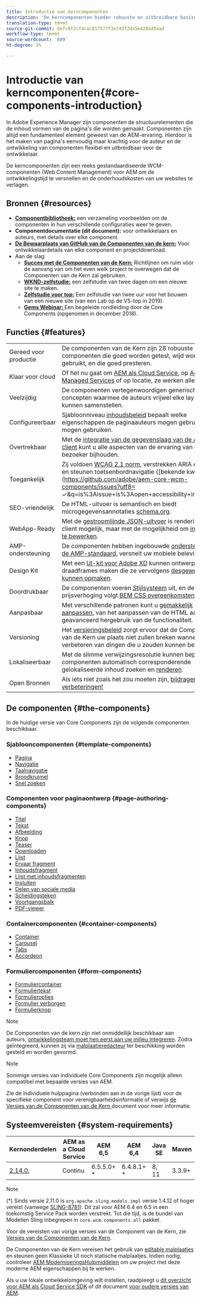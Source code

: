 ```yaml
---
title: Introductie van kerncomponenten
description: 'De kerncomponenten bieden robuuste en uitbreidbare basiscomponenten die zijn gebaseerd op de nieuwste technologie en best practices. '
translation-type: tm+mt
source-git-commit: defc6f2cf4cac817577f3e74372da5e420a45ead
workflow-type: tm+mt
source-wordcount: '889'
ht-degree: 3%

---
```



# Introductie van kerncomponenten{#core-components-introduction}

In Adobe Experience Manager zijn componenten de structuurelementen die de inhoud vormen van de pagina&#39;s die worden gemaakt. Componenten zijn altijd een fundamenteel element geweest van de AEM-ervaring. Hierdoor is het maken van pagina&#39;s eenvoudig maar krachtig voor de auteur en de ontwikkeling van componenten flexibel en uitbreidbaar voor de ontwikkelaar.

De kerncomponenten zijn een reeks gestandaardiseerde WCM-componenten (Web Content Management) voor AEM om de ontwikkelingstijd te versnellen en de onderhoudskosten van uw websites te verlagen.

## Bronnen {#resources}

* **[Componentbibliotheek:](https://www.adobe.com/go/aem_cmp_library)** een verzameling voorbeelden om de componenten in hun verschillende configuraties weer te geven.
* **Componentdocumentatie (dit document):** voor ontwikkelaars en auteurs, met details over elke component.
* **[De Bewaarplaats van GitHub van de Componenten van de kern:](https://github.com/adobe/aem-core-wcm-components)** Voor ontwikkelaardetails van elke component en projectdownload.
* Aan de slag:
   * **[Succes met de Componenten van de Kern:](/help/developing/success.md)** Richtlijnen om ruim vóór de aanvang van om het even welk project te overwegen dat de Componenten van de Kern zal gebruiken.
   * **[WKND-zelfstudie:](https://docs.adobe.com/content/help/en/experience-manager-learn/getting-started-wknd-tutorial-develop/overview.html)** een zelfstudie van twee dagen om een nieuwe site te maken.
   * **[Zelfstudie voor top:](https://expleague.azureedge.net/labs/L767/index.html)** Een zelfstudie van twee uur voor het bouwen van een nieuwe site (van een Lab op de VS-top in 2019).
   * **[Gems Webinar: ](https://helpx.adobe.com/experience-manager/kt/eseminars/gems/AEM-Core-Components.html)** Een begeleide rondleiding door de Core Components (opgenomen in december 2018).

## Functies {#features}

|  |  |
|---|---|
| Gereed voor productie | De componenten van de Kern zijn 28 robuuste componenten die goed worden getest, wijd worden gebruikt, en die goed presteren. |
| Klaar voor cloud | Of het nu gaat om [AEM als Cloud Service](https://docs.adobe.com/content/help/en/experience-manager-cloud-service/landing/home.html), op [Adobe Managed Services](https://github.com/adobe/aem-project-archetype/tree/master/src/main/archetype/dispatcher.ams) of op locatie, ze werken alleen. |
| Veelzijdig | De componenten vertegenwoordigen generische concepten waarmee de auteurs vrijwel elke lay-out kunnen samenstellen. |
| Configureerbaar | Sjabloonniveau [inhoudsbeleid](https://docs.adobe.com/content/help/en/experience-manager-cloud-service/implementing/components-templates/templates.html#content-policies) bepaalt welke eigenschappen de paginaauteurs mogen gebruiken of niet mogen gebruiken. |
| Overtrekbaar | Met de [integratie van de gegevenslaag van de Adobe-client](/help/developing/data-layer/overview.md) kunt u alle aspecten van de ervaring van de bezoeker bijhouden. |
| Toegankelijk | Zij voldoen [WCAG 2.1 norm](https://www.w3.org/TR/WCAG21/), verstrekken ARIA etiketten, en steunen toetsenbordnavigatie ([bekende kwesties](https://github.com/adobe/aem-core-wcm-components/issues?utf8= ✓&amp;q=is%3Aissue+is%3Aopen+accessibility+in%3Atitle)). |
| SEO-vriendelijk | De HTML-uitvoer is semantisch en biedt microgegevensannotaties [schema.org](https://schema.org). |
| WebApp-Ready | Met de [gestroomlijnde JSON-uitvoer](https://docs.adobe.com/content/help/en/experience-manager-learn/foundation/development/develop-sling-model-exporter.html) is rendering op de client mogelijk, maar met de mogelijkheid om [in-context te bewerken](https://docs.adobe.com/content/help/en/experience-manager-learn/sites/spa-editor/spa-editor-framework-feature-video-use.html). |
| AMP-ondersteuning | De componenten hebben ingebouwde [ondersteuning voor de AMP-standaard,](/help/developing/amp.md) versnelt uw mobiele beleving. |
| Design Kit | Met een [UI-kit voor Adobe XD](https://experienceleague.adobe.com/docs/experience-manager-learn/assets/AEM-CoreComponents-UI-Kit.xd) kunnen ontwerpers draadframes maken die ze vervolgens [desgewenst kunnen opmaken](https://github.com/adobe/aem-guides-wknd/releases/download/aem-guides-wknd-0.0.2/AEM_UI-kit-WKND.xd). |
| Doordrukbaar | De componenten voeren [Stijlsysteem](https://docs.adobe.com/content/help/en/experience-manager-cloud-service/implementing/components-templates/style-system.html) uit, en de prijsverhoging volgt [BEM CSS overeenkomsten](http://getbem.com/). |
| Aanpasbaar | Met verschillende patronen kunt u [gemakkelijk aanpassen](developing/customizing.md), van het aanpassen van de HTML aan geavanceerd hergebruik van de functionaliteit. |
| Versioning | Het [versieringsbeleid](https://github.com/adobe/aem-core-wcm-components/wiki/Versioning-policies) zorgt ervoor dat de Componenten van de Kern uw plaats niet zullen breken wanneer het verbeteren van dingen die u zouden kunnen beïnvloeden. |
| Lokaliseerbaar | Met de slimme verwijzingsresolutie kunnen bepaalde componenten automatisch corresponderende gelokaliseerde inhoud zoeken en [renderen](get-started/localization.md). |
| Open Bronnen | Als iets niet zoals het zou moeten zijn, [bijdragen uw verbeteringen!](https://github.com/adobe/aem-core-wcm-components/blob/master/CONTRIBUTING.md) |

## De componenten {#the-components}

In de huidige versie van Core Components zijn de volgende componenten beschikbaar.

### Sjablooncomponenten {#template-components}

* [Pagina](components/page.md)
* [Navigatie](components/navigation.md)
* [Taalnavigatie](components/language-navigation.md)
* [Broodkruimel](components/breadcrumb.md)
* [Snel zoeken](components/quick-search.md)

### Componenten voor paginaontwerp {#page-authoring-components}

* [Titel](components/title.md)
* [Tekst](components/text.md)
* [Afbeelding](components/image.md)
* [Knop](components/button.md)
* [Teaser](components/teaser.md)
* [Downloaden](components/download.md)
* [Lijst](components/list.md)
* [Ervaar fragment](components/experience-fragment.md)
* [Inhoudsfragment](components/content-fragment-component.md)
* [Lijst met inhoudsfragmenten](components/content-fragment-list.md)
* [Insluiten](components/embed.md)
* [Delen van sociale media](components/sharing.md)
* [Scheidingsteken](components/separator.md)
* [Voortgangsbalk](components/progress-bar.md)
* [PDF-viewer](components/pdf-viewer.md)

### Containercomponenten {#container-components}

* [Container](components/container.md)
* [Carousel](components/carousel.md)
* [Tabs](components/tabs.md)
* [Accordeon](components/accordion.md)

### Formuliercomponenten {#form-components}

* [Formuliercontainer](components/forms/form-container.md)
* [Formuliertekst](components/forms/form-text.md)
* [Formulieropties](components/forms/form-options.md)
* [Formulier verborgen](components/forms/form-hidden.md)
* [Formulierknop](components/forms/form-button.md)

>[!NOTE]
>
>De Componenten van de kern zijn niet onmiddellijk beschikbaar aan auteurs, [ontwikkelingsteam moet hen eerst aan uw milieu integreren](get-started/using.md). Zodra geïntegreerd, kunnen zij via [malplaatjeredacteur](https://docs.adobe.com/content/help/en/experience-manager-cloud-service/sites/authoring/features/templates.html) ter beschikking worden gesteld en worden gevormd.

>[!NOTE]
>
>Sommige versies van individuele Core Components zijn mogelijk alleen compatibel met bepaalde versies van AEM.
>
>Zie de individuele hulppagina (verbonden aan in de vorige lijst) voor de specifieke component voor verenigbaarheidsinformatie of verwijs [de Versies van de Componenten van de Kern ](versions.md) document voor meer informatie.

## Systeemvereisten {#system-requirements}

| Kernonderdelen | AEM as a Cloud Service | AEM 6,5 | AEM 6,4 | Java SE | Maven |
|---------|---------|---------|---------|---------|---------|
| [2.14.0.](https://github.com/adobe/aem-core-wcm-components/releases/tag/core.wcm.components.reactor-2.14.0) | Continu | 6.5.5.0+ * | 6.4.8.1+ * | 8, 11 | 3.3.9+ |

>[!NOTE]
>
>(*) Sinds versie 2.11.0 is `org.apache.sling.models.impl` versie 1.4.12 of hoger vereist (vanwege [SLING-8781](https://issues.apache.org/jira/browse/SLING-8781)). Dit zal voor AEM 6.4 en 6.5 in een toekomstig Service Pack worden verstrekt. Tot die tijd, is de bundel van Modellen Sling inbegrepen in `core.wcm.components.all` pakket.

Voor de vereisten van vorige versies van de Component van de Kern, zie [Versies van de Componenten van de Kern](versions.md).

De Componenten van de Kern vereisen het gebruik van [editable malplaatjes](https://docs.adobe.com/content/help/en/experience-manager-learn/sites/page-authoring/template-editor-feature-video-use.html) en steunen geen Klassieke UI noch statische malplaatjes. Indien nodig, controleer [AEM ModerniseringsHulpmiddelen](https://opensource.adobe.com/aem-modernize-tools/pages/tools.html) om uw project met deze moderne AEM eigenschappen bij te werken.

Als u uw lokale ontwikkelomgeving wilt instellen, raadpleegt u [dit overzicht voor AEM als Cloud Service SDK](https://docs.adobe.com/content/help/en/experience-manager-learn/cloud-service/local-development-environment-set-up/overview.html) of dit document [voor oudere versies van AEM](https://docs.adobe.com/content/help/en/experience-manager-learn/foundation/development/set-up-a-local-aem-development-environment.html).
